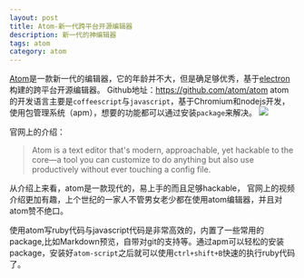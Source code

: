 ```yaml
---
layout: post
title: Atom-新一代跨平台开源编辑器
description: 新一代的神编辑器
tags: atom
category: atom
---
```


[Atom](https://atom.io/)是一款新一代的编辑器，它的年龄并不大，但是确足够优秀，基于[electron](http://electron.atom.io/)构建的跨平台开源编辑器。
Github地址：https://github.com/atom/atom
atom的开发语言主要是`coffeescript`与`javascript`，基于Chromium和nodejs开发，使用包管理系统（apm），想要的功能都可以通过安装`package`来解决。
![](/pictures/jekyll/atom-01.png)

官网上的介绍：

>Atom is a text editor that's modern, approachable, yet hackable to the core—a tool you can customize to do anything but also use productively without ever touching a config file.

从介绍上来看，atom是一款现代的，易上手的而且足够hackable，
官网上的视频介绍更加有趣，上个世纪的一家人不管男女老少都在使用atom编辑器，并且对atom赞不绝口。

使用atom写ruby代码与javascript代码是非常高效的，内置了一些常用的package,比如Markdown预览，自带对git的支持等。通过apm可以轻松的安装package，安装好`atom-script`之后就可以使用`ctrl+shift+B`快速的执行ruby代码了。
